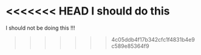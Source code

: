<<<<<<< HEAD
I should do this
=======
I should not be doing this !!!
>>>>>>> 4c05ddb4f17b342cfc1f4831b4e9c589e85364f9
